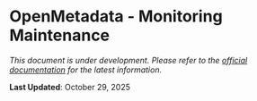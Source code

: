 ﻿# OpenMetadata - Monitoring Maintenance

*This document is under development. Please refer to the [official documentation](https://docs.open-metadata.org) for the latest information.*

**Last Updated**: October 29, 2025
